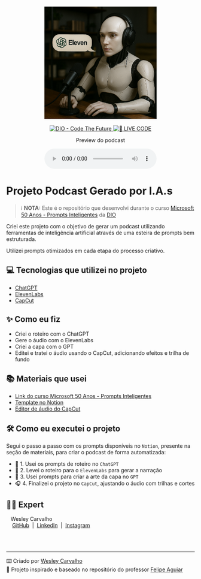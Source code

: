 <p align="center">
<img 
    src="./assets/robo-comentarista.png"
    width="300"
/>
</p>

<p align="center">
<a href="https://dio.me/">
    <img 
        src="https://img.shields.io/badge/DIO-Code_The_Future-28DA77?logo=youtube" 
        alt="DIO - Code The Future">
</a>
<a href="https://dio.me/">
<img 
    src="https://img.shields.io/badge/🔴_LIVE_CODE-FF5E72" 
    alt="🔴 LIVE CODE">
</a>
</p>

<p align="center">
    Preview do podcast
</p>

<div align="center">
    <audio src="output/podcast_editado.MP3" controls title="Podcast editado"></audio>
</div>

# Projeto Podcast Gerado por I.A.s

> ℹ️ **NOTA:** Este é o repositório que desenvolvi durante o curso [Microsoft 50 Anos - Prompts Inteligentes](https://web.dio.me/track/microsoft-50-anos-prompts-inteligentes) da [DIO](https://dio.me)

Criei este projeto com o objetivo de gerar um podcast utilizando ferramentas de inteligência artificial através de uma esteira de prompts bem estruturada.

Utilizei prompts otimizados em cada etapa do processo criativo.

## 💻 Tecnologias que utilizei no projeto

- [ChatGPT](https://chat.openai.com/)  
- [ElevenLabs](https://beta.elevenlabs.io/)  
- [CapCut](https://www.capcut.com/pt-br/)

## ✨ Como eu fiz

- Criei o roteiro com o ChatGPT  
- Gere o áudio com o ElevenLabs  
- Criei a capa com o GPT  
- Editei e tratei o áudio usando o CapCut, adicionando efeitos e trilha de fundo

## 📚 Materiais que usei

- [Link do curso Microsoft 50 Anos - Prompts Inteligentes](https://web.dio.me/track/microsoft-50-anos-prompts-inteligentes)  
- [Template no Notion](https://helpful-jump-17b.notion.site/PAS-Podcast-AI-Studio-210489e15d7a4a73b743bb159e45d06f?pvs=4)  
- [Editor de áudio do CapCut](https://www.capcut.com/editor?from_page=landing_page&__action_from=picture_V%C3%ADdeos%20profissionais%20em%20minutos,%20n%C3%A3o%20em%20horas.)

## 🛠️ Como eu executei o projeto

Segui o passo a passo com os prompts disponíveis no `Notion`, presente na seção de materiais, para criar o podcast de forma automatizada:

- 🤖 1. Usei os prompts de roteiro no `ChatGPT`  
- 🤖 2. Levei o roteiro para o `ElevenLabs` para gerar a narração  
- 🤖 3. Usei prompts para criar a arte da capa no `GPT`  
- 🎧 4. Finalizei o projeto no `CapCut`, ajustando o áudio com trilhas e cortes

## 👨‍💻 Expert

<p>
    <p>&nbsp;&nbsp;&nbsp;Wesley Carvalho<br>
    &nbsp;&nbsp;&nbsp;
    <a href="https://github.com/wesleycarvalhopereira">GitHub</a>
    &nbsp;|&nbsp;
    <a href="https://www.linkedin.com/in/wesley-carvalho/">LinkedIn</a>
    &nbsp;|&nbsp;
    <a href="https://www.instagram.com/wgold_/">Instagram</a>
    </p>
</p>

<br/><br/>

---

⌨️ Criado por [Wesley Carvalho](https://github.com/wesleycarvalhopereira)  
🧠 Projeto inspirado e baseado no repositório do professor [Felipe Aguiar](https://github.com/felipeAguiarCode)
